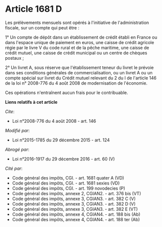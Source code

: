 # Article 1681 D

Les prélèvements mensuels sont opérés à l'initiative de l'administration fiscale, sur un compte qui peut être :

1° Un compte de dépôt dans un établissement de crédit établi en France ou dans l'espace unique de paiement en euros, une
caisse de crédit agricole régie par le livre V du code rural et de la pêche maritime, une caisse de crédit mutuel, une caisse
de crédit municipal ou un centre de chèques postaux ;

2° Un livret A, sous réserve que l'établissement teneur du livret le prévoie dans ses conditions générales de
commercialisation, ou un livret A ou un compte spécial sur livret du Crédit mutuel relevant du 2 du I de l'article 146 de la
loi n° 2008-776 du 4 août 2008 de modernisation de l'économie.

Ces opérations n'entraînent aucun frais pour le contribuable.

**Liens relatifs à cet article**

_Cite_:

  - Loi n°2008-776 du 4 août 2008 - art. 146

_Modifié par_:

  - Loi n°2015-1785 du 29 décembre 2015 - art. 124

_Abrogé par_:

  - Loi n°2016-1917 du 29 décembre 2016 - art. 60 (V)

_Cité par_:

  - Code général des impôts, CGI. - art. 1681 quater A (VD)
  - Code général des impôts, CGI. - art. 1681 sexies (VD)
  - Code général des impôts, CGI. - art. 199 novodecies (P)
  - Code général des impôts, annexe 2, CGIAN2. - art. 376 bis (VT)
  - Code général des impôts, annexe 3, CGIAN3. - art. 382 C (V)
  - Code général des impôts, annexe 3, CGIAN3. - art. 382 D (V)
  - Code général des impôts, annexe 3, CGIAN3. - art. 382 E (VT)
  - Code général des impôts, annexe 4, CGIAN4. - art. 188 bis (Ab)
  - Code général des impôts, annexe 4, CGIAN4. - art. 188 ter (Ab)
